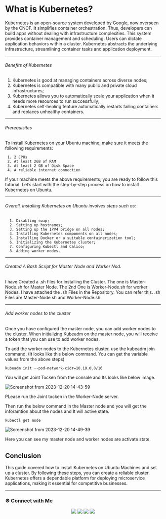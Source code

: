 # What is Kubernetes?
Kubernetes is an open-source system developed by Google, now overseen by the CNCF. It simplifies container orchestration. Thus, developers can build apps without dealing with infrastructure complexities. This system provides container management and scheduling. Users can dictate application behaviors within a cluster. Kubernetes abstracts the underlying infrastructure, streamlining container tasks and application deployment.

----
###### Benefits of Kubernetes
1. Kubernetes is good at managing containers across diverse nodes;
2. Kubernetes is compatible with many public and private cloud infrastructures;
3. Kubernetes allows you to automatically scale your application when it needs more resources to run successfully;
4. Kubernetes self-healing feature automatically restarts failing containers and replaces unhealthy containers.

----
###### Prerequisites
To install Kubernetes on your Ubuntu machine, make sure it meets the following requirements:

     1. 2 CPUs
     2. At least 2GB of RAM
     3. At least 2 GB of Disk Space
     4. A reliable internet connection
If your machine meets the above requirements, you are ready to follow this tutorial. Let’s start with the step-by-step process on how to install Kubernetes on Ubuntu.

----
###### Overall, installing Kubernetes on Ubuntu involves steps such as:

      1. Disabling swap;
      2. Setting up hostnames;
      3. Setting up the IPV4 bridge on all nodes;
      4. Installing Kubernetes components on all nodes;
      5. Installing Docker or a suitable containerization tool;
      6. Initializing the Kubernetes cluster;
      7. Configuring Kubectl and Calico;
      8. Adding worker nodes.
-----
###### Created A Bash Script for Master Node and Worker Nod.
I have Created a .sh files for installing the Cluster. The one is Master-Node.sh for Master Node. The 2nd One is Worker-Node.sh for worker Nodes. I have attached the .sh Files in the Repository. You can refer this.
.sh Files are Master-Node.sh and Worker-Node.sh

----
###### Add worker nodes to the cluster
Once you have configured the master node, you can add worker nodes to the cluster. When initializing Kubeadm on the master node, you will receive a token that you can use to add worker nodes.

To add the worker nodes to the Kubernetes cluster, use the kubeadm join command. (It looks like this below command. You can get the variable values from the above steps)

~~~
kubeadm init --pod-network-cidr=10.10.0.0/16
~~~
You will get Joint Tocken from the console and Its looks like below image.

![Screenshot from 2023-12-20 14-43-59](https://github.com/abhirajparthan/How-to-Install-Kubernetes-Master-and-Worker-Nodes-on-Ubuntu-Machine-Using-Bash-Script/assets/100773790/b05f1444-bed3-4eb6-895d-ac25199e4f7c)

PLease run the Joint tocken in the Worker-Node server.

Then run the below command in the Master node and you will get the inforamtion about the nodes and It will active state.

~~~
kubectl get node 
~~~

![Screenshot from 2023-12-20 14-49-39](https://github.com/abhirajparthan/How-to-Install-Kubernetes-Master-and-Worker-Nodes-on-Ubuntu-Machine-Using-Bash-Script/assets/100773790/5dc75644-a7fd-49a3-a33c-4eb1dcf6f617)

Here you can see my master node and worker nodes are activate state. 


###### 
## Conclusion
This guide covered how to install Kubernetes on Ubuntu Machines and set up a cluster. By following these steps, you can create a reliable cluster. Kubernetes offers a dependable platform for deploying microservice applications, making it essential for competitive businesses.

---
### ⚙️ Connect with Me

 <p align="center">
<a href="mailto:aparthan275@gmail.com"><img src="https://img.shields.io/badge/Gmail-D14836?style=for-the-badge&logo=gmail&logoColor=white"/></a>
<a href="https://www.instagram.com/_r.e.b.e.l.z_33/"><img src="https://img.shields.io/badge/Instagram-E4405F?style=for-the-badge&logo=instagram&logoColor=white"/></a>
<a href="https://www.linkedin.com/in/abhiraj-parthan-82038b191"><img src="https://img.shields.io/badge/LinkedIn-0077B5?style=for-the-badge&logo=linkedin&logoColor=white"/></a> 
<a href="https://www.wppredirect.tk/go/?p=918893532145&m=Abhiraj%20Parthan."><img src="https://img.shields.io/badge/WhatsApp-25D366?style=for-the-badge&logo=whatsapp&logoColor=white"/></a>
  </a></p>
</div>


